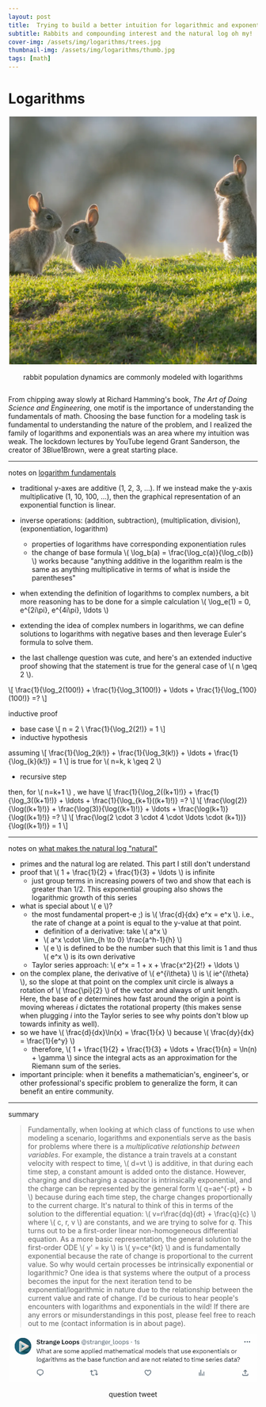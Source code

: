 ```yaml
---
layout: post
title:  Trying to build a better intuition for logarithmic and exponential functions
subtitle: Rabbits and compounding interest and the natural log oh my!
cover-img: /assets/img/logarithms/trees.jpg
thumbnail-img: /assets/img/logarithms/thumb.jpg
tags: [math]
---
```


# Logarithms

<div style="display: flex; justify-content: center; text-align: center;">
 <div class="image">
    <img src="/assets/img/logarithms/rabbit.jpg" width="500"/>
    <p>rabbit population dynamics are commonly modeled with logarithms</p>
</div>
</div>

From chipping away slowly at Richard Hamming's book, *The Art of Doing Science and Engineering*, one motif is the importance of understanding the fundamentals of math. Choosing the base function for a modeling task is fundamental to understanding the nature of the problem, and I realized the family of logarithms and exponentials was an area where my intuition was weak. The lockdown lectures by YouTube legend Grant Sanderson, the creator of 3Blue1Brown, were a great starting place.

---

notes on [logarithm fundamentals](https://www.youtube.com/watch?v=cevgcoyzvb4&list=PLZHQObOWTQDP5CVeljj1bndOUqrahVpev&index=7)
* traditional y-axes are additive (1, 2, 3, ...). If we instead make the y-axis multiplicative (1, 10, 100, ...), then the graphical representation of an exponential function is linear.


* inverse operations: (addition, subtraction), (multiplication, division), (exponentiation, logarithm)
  * properties of logarithms have corresponding exponentiation rules
  * the change of base formula \\( \log_b(a) = \frac{\log_c(a)}{\log_c(b)} \\) works because "anything additive in the logarithm realm is the same as anything multiplicative in terms of what is inside the parentheses"
* when extending the definition of logarithms to complex numbers, a bit more reasoning has to be done for a simple calculation \\( \log_e(1) = 0, e^{2i\pi}, e^{4i\pi}, \ldots \\)
* extending the idea of complex numbers in logarithms, we can define solutions to logarithms with negative bases and then leverage Euler's formula to solve them.
* the last challenge question was cute, and here's an extended inductive proof showing that the statement is true for the general case of \\( n \geq 2 \\).
 
\\[
\frac{1}{\log_2(100!)} + \frac{1}{\log_3(100!)} + \ldots + \frac{1}{\log_{100}(100!)} =? 
\\]

inductive proof
* base case
\\[ n = 2 \\
\frac{1}{\log_2(2!)} = 1
\\]
* inductive hypothesis

assuming 
\\[
\frac{1}{\log_2(k!)} + \frac{1}{\log_3(k!)} + \ldots + \frac{1}{\log_{k}(k!)} = 1 
\\] 
is true for \\( n=k, k \geq 2 \\)

* recursive step

then, for \\( n=k+1 \\) , we have 
\\[
\frac{1}{\log_2((k+1)!)} + \frac{1}{\log_3((k+1)!)} + \ldots + \frac{1}{\log_{k+1}((k+1)!)} =? 
\\]
\\[
\frac{\log(2)}{\log((k+1)!)} + \frac{\log(3)}{\log((k+1)!)} + \ldots + \frac{\log(k+1)}{\log((k+1)!)} =? 
\\]
\\[
\frac{\log(2 \cdot 3 \cdot 4 \cdot \ldots \cdot (k+1))}{\log((k+1)!)} = 1
\\]

---

notes on [what makes the natural log "natural"](https://www.youtube.com/watch?v=4pdot7jtxmw&list=PLZHQObOWTQDP5CVeljj1bndOUqrahVpev&index=8)
* primes and the natural log are related. This part I still don't understand
* proof that \\( 1 + \frac{1}{2} + \frac{1}{3} + \ldots \\) is infinite
  * just group terms in increasing powers of two and show that each is greater than 1/2. This exponential grouping also shows the logarithmic growth of this series
* what is special about \\( e \\)? 
  * the most fundamental propert-e ;) is \\( \frac{d}{dx} e^x = e^x \\). i.e., the rate of change at a point is equal to the y-value at that point.
    * definition of a derivative: take \\( a^x \\) 
    * \\( a^x \cdot \lim_{h \to 0} \frac{a^h-1}{h} \\) 
    * \\( e \\) is defined to be the number such that this limit is 1 and thus \\( e^x \\) is its own derivative
  * Taylor series approach: \\( e^x = 1 + x + \frac{x^2}{2!} + \ldots \\) 
* on the complex plane, the derivative of \\( e^{i\theta} \\) is \\( ie^{i\theta} \\), so the slope at that point on the complex unit circle is always a rotation of \\( \frac{\pi}{2} \\) of the vector and always of unit length. Here, the base of *e* determines how fast around the origin a point is moving whereas *i* dictates the rotational property (this makes sense when plugging *i* into the Taylor series to see why points don't blow up towards infinity as well).
* so we have \\( \frac{d}{dx}\ln(x) = \frac{1}{x} \\) because \\( \frac{dy}{dx} = \frac{1}{e^y} \\)
  * therefore, \\( 1 + \frac{1}{2} + \frac{1}{3} + \ldots + \frac{1}{n} = \ln(n) + \gamma \\) since the integral acts as an approximation for the Riemann sum of the series.
* important principle: when it benefits a mathematician's, engineer's, or other professional's specific problem to generalize the form, it can benefit an entire community. 


---
summary
> Fundamentally, when looking at which class of functions to use when modeling a scenario, logarithms and exponentials serve as the basis for problems where there is a *multiplicative relationship between variables*. For example, the distance a train travels at a constant velocity with respect to time, \\( d=vt \\) is additive, in that during each time step, a constant amount is added onto the distance. However, charging and discharging a capacitor is intrinsically exponential, and the charge can be represented by the general form \\( q=ae^{-pt} + b \\) because during each time step, the charge changes proportionally to the current charge. It's natural to think of this in terms of the solution to the differential equation: \\( v=r\frac{dq}{dt} + \frac{q}{c} \\) where \\( c, r, v \\) are constants, and we are trying to solve for *q*. This turns out to be a first-order linear non-homogeneous differential equation. As a more basic representation, the general solution to the first-order ODE \\( y' = ky \\) is \\( y=ce^{kt} \\) and is fundamentally exponential because the rate of change is proportional to the current value. So why would certain processes be intrinsically exponential or logarithmic? One idea is that systems where the output of a process becomes the input for the next iteration tend to be exponential/logarithmic in nature due to the relationship between the current value and rate of change. I'd be curious to hear people's encounters with logarithms and exponentials in the wild! If there are any errors or misunderstandings in this post, please feel free to reach out to me (contact information is in about page).


<div style="display: flex; justify-content: center; text-align: center;">
 <div class="image">
    <img src="/assets/img/logarithms/tweet0.png" width="500"/>
    <p>question tweet</p>
</div>
</div>

